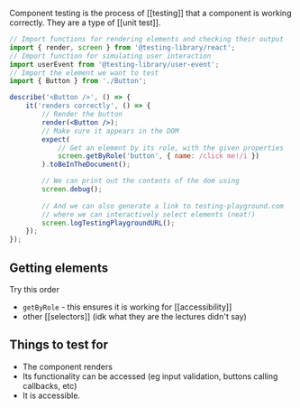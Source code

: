 Component testing is the process of [[testing]] that a component is working correctly. They are a type of [[unit test]].

```jsx
// Import functions for rendering elements and checking their output
import { render, screen } from '@testing-library/react';
// Import function for simulating user interaction
import userEvent from '@testing-library/user-event';
// Import the element we want to test
import { Button } from './Button';

describe('<Button />', () => {
	it('renders correctly', () => {
		// Render the button
		render(<Button />);
		// Make sure it appears in the DOM
		expect(
			// Get an element by its role, with the given properties
			screen.getByRole('button', { name: /click me!/i })
		).toBeInTheDocument();

		// We can print out the contents of the dom using
		screen.debug();
		
		// And we can also generate a link to testing-playground.com
		// where we can interactively select elements (neat!)
		screen.logTestingPlaygroundURL();
	});
});
```

## Getting elements
Try this order
- `getByRole` - this ensures it is working for [[accessibility]]
- other [[selectors]] (idk what they are the lectures didn't say)

## Things to test for
- The component renders
- Its functionality can be accessed (eg input validation, buttons calling callbacks, etc)
- It is accessible.